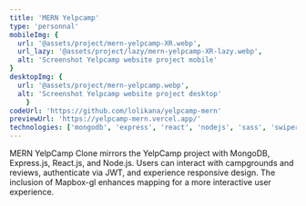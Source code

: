 ```yaml
---
title: 'MERN Yelpcamp'
type: 'personnal'
mobileImg: {
  url: '@assets/project/mern-yelpcamp-XR.webp',
  url_lazy: '@assets/project/lazy/mern-yelpcamp-XR-lazy.webp',
  alt: 'Screenshot Yelpcamp website project mobile'
}
desktopImg: {
  url: '@assets/project/mern-yelpcamp.webp',
  alt: 'Screenshot Yelpcamp website project desktop'
	}
codeUrl: 'https://github.com/lolikana/yelpcamp-mern'
previewUrl: 'https://yelpcamp-mern.vercel.app/'
technologies: ['mongodb', 'express', 'react', 'nodejs', 'sass', 'swiper', 'mapbox', 'zod']
---
```



MERN YelpCamp Clone mirrors the YelpCamp project with MongoDB, Express.js, React.js, and Node.js. Users can interact with campgrounds and reviews, authenticate via JWT, and experience responsive design. The inclusion of Mapbox-gl enhances mapping for a more interactive user experience.





